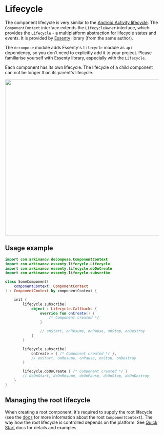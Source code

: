 # Lifecycle

The component lifecycle is very similar to the [Android Activity lifecycle](https://developer.android.com/guide/components/activities/activity-lifecycle). The `ComponentContext` interface extends the `LifecycleOwner` interface, which provides the `Lifecycle` - a multiplatform abstraction for lifecycle states and events. It is provided by [Essenty](https://github.com/arkivanov/Essenty) library (from the same author).

The `decompose` module adds Essenty's `lifecycle` module as `api` dependency, so you don't need to explicitly add it to your project. Please familiarise yourself with Essenty library, especially with the `Lifecycle`.

Each component has its own lifecycle. The lifecycle of a child component can not be longer than its parent's lifecycle.

<img src="https://raw.githubusercontent.com/arkivanov/Decompose/master/docs/media/LifecycleStates.png" width="512">

## Usage example

```kotlin
import com.arkivanov.decompose.ComponentContext
import com.arkivanov.essenty.lifecycle.Lifecycle
import com.arkivanov.essenty.lifecycle.doOnCreate
import com.arkivanov.essenty.lifecycle.subscribe

class SomeComponent(
    componentContext: ComponentContext
) : ComponentContext by componentContext {

    init {
        lifecycle.subscribe(
            object : Lifecycle.Callbacks {
                override fun onCreate() {
                    /* Component created */
                }

                // onStart, onResume, onPause, onStop, onDestroy
            }
        )

        lifecycle.subscribe(
            onCreate = { /* Component created */ },
            // onStart, onResume, onPause, onStop, onDestroy
        )

        lifecycle.doOnCreate { /* Component created */ }
        // doOnStart, doOnResume, doOnPause, doOnStop, doOnDestroy
    }
}
```

## Managing the root lifecycle

When creating a root component, it's required to supply the root lifecycle (see the [docs](../overview/#root-componentcontext) for more information about the root `ComponentContext`). The way how the root lifecycle is controlled depends on the platform. See [Quick Start](../../getting-started/quick-start) docs for details and examples.
